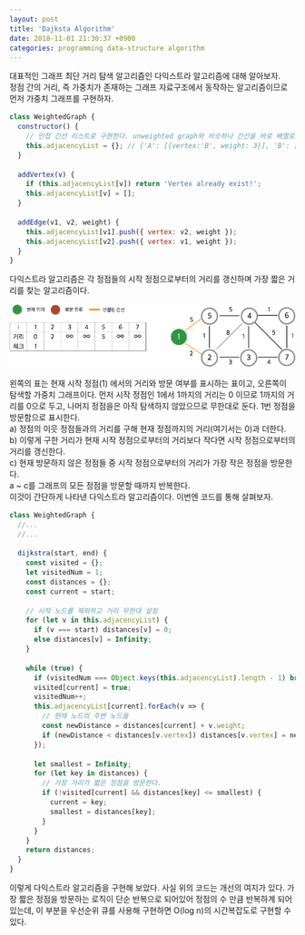 ```yaml
---
layout: post
title: 'Dajksta Algorithm'
date: 2018-11-01 21:30:37 +0900
categories: programming data-structure algorithm
---
```


대표적인 그래프 최단 거리 탐색 알고리즘인 다익스트라 알고리즘에 대해 알아보자. <br>
정점 간의 거리, 즉 가중치가 존재하는 그래프 자료구조에서 동작하는 알고리즘이므로 먼저 가중치 그래프를 구현하자.

```javascript
class WeightedGraph {
  constructor() {
    // 인접 간선 리스트로 구현한다. unweighted graph와 비슷하나 간선을 바로 배열로 저장하지 않고 {간선, 가중치} 의 객체로 저장한다.
    this.adjacencyList = {}; // {'A': [{vertex:'B', weight: 3}], 'B': [{vertex: 'A', weight: 3}] }
  }

  addVertex(v) {
    if (this.adjacencyList[v]) return 'Vertex already exist!';
    this.adjacencyList[v] = [];
  }

  addEdge(v1, v2, weight) {
    this.adjacencyList[v1].push({ vertex: v2, weight });
    this.adjacencyList[v2].push({ vertex: v1, weight });
  }
}
```

다익스트라 알고리즘은 각 정점들의 시작 정점으로부터의 거리를 갱신하며 가장 짧은 거리를 찾는 알고리즘이다.

<img src='/assets/images/dijkstra.png'>

왼쪽의 표는 현재 시작 정점(1) 에서의 거리와 방문 여부를 표시하는 표이고, 오른쪽이 탐색할 가중치 그래프이다.
먼저 시작 정점인 1에서 1까지의 거리는 0 이므로 1까지의 거리를 0으로 두고, 나머지 정점을은 아직 탐색하지 않았으므로 무한대로 둔다. 1번 정점을 방문함으로 표시한다. <br>
a) 정점의 이웃 정점들과의 거리를 구해 현재 정점까지의 거리(여기서는 0)과 더한다. <br>
b) 이렇게 구한 거리가 현재 시작 정점으로부터의 거리보다 작다면 시작 정점으로부터의 거리를 갱신한다. <br>
c) 현재 방문하지 않은 정점들 중 시작 정점으로부터의 거리가 가장 작은 정점을 방문한다. <br>
a ~ c를 그래프의 모든 정점을 방문할 때까지 반복한다.<br>
이것이 간단하게 나타낸 다익스트라 알고리즘이다. 이번엔 코드를 통해 살펴보자.

```javascript
class WeightedGraph {
  //...
  //...

  dijkstra(start, end) {
    const visited = {};
    let visitedNum = 1;
    const distances = {};
    const current = start;

    // 시작 노드를 제외하고 거리 무한대 설정
    for (let v in this.adjacencyList) {
      if (v === start) distances[v] = 0;
      else distances[v] = Infinity;
    }

    while (true) {
      if (visitedNum === Object.keys(this.adjacencyList).length - 1) break; // 모든 노드를 방문했을 경우 반복 종료
      visited[current] = true;
      visitedNum++;
      this.adjacencyList[current].forEach(v => {
        // 현재 노드의 주변 노드들
        const newDistance = distances[current] + v.weight;
        if (newDistance < distances[v.vertex]) distances[v.vertex] = newDistance; // 현재의 시작 노드로부터의 거리보다 새로운 거리가 더 가까우면 시작 노드로부터의 거리를 갱신
      });

      let smallest = Infinity;
      for (let key in distances) {
        // 가장 거리가 짧은 정점을 방문한다.
        if (!visited[current] && distances[key] <= smallest) {
          current = key;
          smallest = distances[key];
        }
      }
    }
    return distances;
  }
}
```

이렇게 다익스트라 알고리즘을 구현해 보았다. 사실 위의 코드는 개선의 여지가 있다. 가장 짧은 정점을 방문하는 로직이 단순 반복으로 되어있어 정점의 수 만큼 반복하계 되어있는데, 이 부분을 우선순위 큐를 사용해 구현하면 O(log n)의 시간복잡도로 구현할 수 있다.
